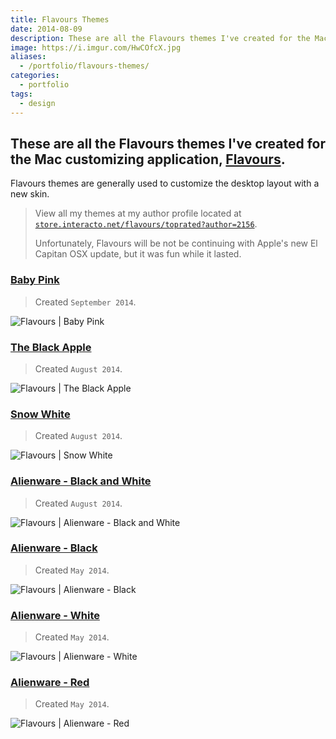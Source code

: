 ```yaml
---
title: Flavours Themes
date: 2014-08-09
description: These are all the Flavours themes I've created for the Mac customizing application, Flavours.
image: https://i.imgur.com/HwCOfcX.jpg
aliases:
  - /portfolio/flavours-themes/
categories:
  - portfolio
tags:
  - design
---
```


## These are all the Flavours themes I've created for the Mac customizing application, [Flavours](https://www.flavours.interacto.net/).

Flavours themes are generally used to customize the desktop layout with a new skin.

> View all my themes at my author profile located at [`store.interacto.net/flavours/toprated?author=2156`](https://store.interacto.net/flavours/toprated?author=2156).
>
> Unfortunately, Flavours will be not be continuing with Apple's new El Capitan OSX update, but it was fun while it lasted.

### [Baby Pink](https://store.interacto.net/flavours/uuid/9D0FD386-8DD1-4934-B566-1C095BB919CC)

> Created `September 2014`.

![Flavours | Baby Pink](https://lh3.googleusercontent.com/Csy6wwTALuYAmnqToTCZ7kV3xseo21oluhjYG6bVRFtFjuINDnBBHAvB-c1f25Ep4zHtpPnqu1_Gww7DJZ-vThgSDnypUI22z96APzb2yxBuFdxI30HydqSnJQuKRqa0L004f5PJ7oMI0mpdCFrvvyA4DFDYoFm8CEnUMPjQOAHepUv2YNEwbBgR3JjNcmoiWimDm4_FQTFMbPkggZN2hLRmU8CJT70BtUMky2hDmMQQRKYrLVtfCJy6bMvQge4f-kTRExnLKSIuyXeF7dCEzfRUvBe5Oh2kAtw6bWla_o-ie8B66j8w-OEcZ-PYYosJaSp8gw3_EGNDRjOf5eD6mESo7esqM_H2IdcPhDTHir53HLKUeZwdQY36RO1-Y7QplU8kPRLzUEzl4D3dA8hjEozNEQf5HSDElpzXqUg7gD7_GVXeDrpMu2wrmZ9YKwbxfTsdFqqIUqJz8dF41BHOapdv4m8rEykWqz-uW4uEJ4ffqM_TlMKFrzgjLV2xtIYAFFohAgxdtje7G-_3ohZTSE47-fIEeTZ6uSBM9Le3C_o7PFZ-NdsI925rw863G8vJbWfNmKvUv_Rc1pgN_xTAcsUjthRjfL4b9YqK4hsi48oxVVAUqOauVYcZJFjG_7uV=w322-h220-no)

### [The Black Apple](https://store.interacto.net/flavours/uuid/85C33D67-F9BB-4D59-A516-E1E7A45109F1)

> Created `August 2014`.

![Flavours | The Black Apple](https://lh3.googleusercontent.com/KGS0P1Ac5WZEgMxEekSmCkPZyWoe_WQvjDtmF0v5tgyQIApi2CEcL2mecOGPdPMxxZjfN28dnGuBDSvH5ydX3SiOs4S_HSknNDT3EHhfkaA0fL4zL677Yh7wCwLbhYNTyh0wLx7BVjk5q8pvfnboj3qneHuXqUMYSnKbscb8PbgwswIhmSfY7OMtzKqu3T1Mrr_uIQLRjLBlv9rqrS3R2o1oWFZLvZfK0McSY0P0jG3MyfbQR-Fw8CU6xlmIit7unCRwPmdHkJaWru3T9SxMsg5RjMotegYQs5JmrCjno5g8Pez7ZOso4zFUOy8TjG-c0q-4vX6H3wMVWRqU6RpPVxaZ2CMkFPDMRcm34bN4pdvZlMHGnwABUe6PxqIsoHdI1dEf8odb17rfnif-tGx8ePnSxCot31S-ELa45Lr60QxN6uyGRvsatSvyclHqGGOHLL_fmnRuaIyoAJRwmqO1nG4Zb4FQmcIaMLb2O5aczmEZ_vxce55-ETu9y7Rqi_H1Ph3qkZc1nRFU7ug5dmfhBQirloqEGz8ylOIOAxVLCgJGWcH3dFAEdnOC3imEELtaXXImHUanMpuvD-YvQ8b35SPh844Kh4_Oj9ZMlH8jgl_7RQJzjpLuR3-SnVQ_IPWn=w322-h220-no)

### [Snow White](https://store.interacto.net/flavours/uuid/438AE9DE-0E77-4D22-BE08-DD1FBF4E1B6B)

> Created `August 2014`.

![Flavours | Snow White](https://lh3.googleusercontent.com/4Vn-s_28PqGxvpSbBqdir8gJ6UGkUD-b52Bg7-_2FxhYDI_wyjItRfv4_99fWMv_ixX3etrspGsv3GiHvJylNtZvHB2dfz8oBNvlCjgQ5popujMoGvbI8sdwIDWbgBirvMFOwYc5nlO36oGIXkAAHHg0tpCDdYWSlgNMXgto3I9CBQ4nz1pNqlmjNrTDJOBHg8vo0d5tyKvExOeKqY9JjpnV3hRWsW-c1_5-P8aE6zGTjVOcRi936zc30DMnXMqhO7Vh9A3wxOF1XsFkZ9aDLn3cDPc6KS2IhPUPK7_GnQo2HibenlJGhD6f630DDl48m6Zmy3q5ZGCnwP5zRlmTST-eBD76g_-Ccv-qbegKuQ8eR68QCOonGbIdy98M43wnRELyvKPeq0MaJJo3hQ_ZDhOYK6tBrksYLjdpcQPxHK8OqQr6xR1SqvD93ePft2pmmeq4582A842htlE7h1I29iAOviS-l9Woa8zHI4POvs6IAisAckCDYvdx-Cs4Y3Lb11Eqfb3izqOUR_a9oEvAA2zkBdO5v9JpLyhoXOiXxd5yOI9-nJ0MF71rViCuIRYaX2py945_F-Nvi2LfmvFVJ_ZUqMTKNrwxqUDrwRXUeXLq5cdz39Ku4bO8neLYEBK2=w557-h380-no)

### [Alienware - Black and White](https://store.interacto.net/flavours/uuid/5A50D6B9-F5A0-424E-B8CD-D34C1C72C49F)

> Created `August 2014`.

![Flavours | Alienware - Black and White](https://lh3.googleusercontent.com/K4xt9cqC854lPgJpo_8hFuS0tDtNE4sSHoSLyiKIlubB7JRI_V09Tr5cnITvaZL5ZWXDz5n9sM3kM6BJ-6SSawtLnJ227xKFzBd1pzq444jLbjRU3ntNvjGvSyjbe3kLMurps3MFaGfvL6zy_XkpI7OFuyv5_Mp8UQG_T9tM0mpVTjmJ7Mho-8LTiCrOVA5MUGKJ9YRlYx2L_UMst96a7FyNtzXAB15CJS2-rsoust-hzABHB4cYX8WoE3Ubze8UZqJMhfLOKdPpebIyQzLsKhnHXrVtJYFkasV6gc-osB9uyPlGrJZpDFNFXodE-_8_N4pk5Yj-fWJA8_nx5gwUIHJHjtN_aYVoUKT3Fj_LPcxAVNqyznxPbD6WbzeWjA7eFNnxt-0VLOK4zrvMsaSIV2AjwBPJT-vbg6DQ_ZXep3ADry_E2xwPsLg3On4fhZWMtkAMTxrHzcNoM7Cu2cibp1jiZ_MQwouvXHksJrmXAWXgLpAXRFWLDNJAI54aK-4FvbP96nlEspPWZk6XvdueoSM_CYl9tKNGiCgNvudzuTbiA1O7_9xTooEpT9vPJPsKz53Ogo_iS8b83hNqTtcGfxr5aKws-fmFqQMh0uvC_mK-InA_J33JJx2LJou35MGM=w557-h380-no)

### [Alienware - Black](https://store.interacto.net/flavours/uuid/B839C9C1-FBE0-42DE-8274-435644858FCE)

> Created `May 2014`.

![Flavours | Alienware - Black](https://lh3.googleusercontent.com/K4xt9cqC854lPgJpo_8hFuS0tDtNE4sSHoSLyiKIlubB7JRI_V09Tr5cnITvaZL5ZWXDz5n9sM3kM6BJ-6SSawtLnJ227xKFzBd1pzq444jLbjRU3ntNvjGvSyjbe3kLMurps3MFaGfvL6zy_XkpI7OFuyv5_Mp8UQG_T9tM0mpVTjmJ7Mho-8LTiCrOVA5MUGKJ9YRlYx2L_UMst96a7FyNtzXAB15CJS2-rsoust-hzABHB4cYX8WoE3Ubze8UZqJMhfLOKdPpebIyQzLsKhnHXrVtJYFkasV6gc-osB9uyPlGrJZpDFNFXodE-_8_N4pk5Yj-fWJA8_nx5gwUIHJHjtN_aYVoUKT3Fj_LPcxAVNqyznxPbD6WbzeWjA7eFNnxt-0VLOK4zrvMsaSIV2AjwBPJT-vbg6DQ_ZXep3ADry_E2xwPsLg3On4fhZWMtkAMTxrHzcNoM7Cu2cibp1jiZ_MQwouvXHksJrmXAWXgLpAXRFWLDNJAI54aK-4FvbP96nlEspPWZk6XvdueoSM_CYl9tKNGiCgNvudzuTbiA1O7_9xTooEpT9vPJPsKz53Ogo_iS8b83hNqTtcGfxr5aKws-fmFqQMh0uvC_mK-InA_J33JJx2LJou35MGM=w557-h380-no)

### [Alienware - White](https://store.interacto.net/flavours/uuid/0DF031F5-CE3A-4DE1-B550-F5F80FD92DAB)

> Created `May 2014`.

![Flavours | Alienware - White](https://lh3.googleusercontent.com/K4xt9cqC854lPgJpo_8hFuS0tDtNE4sSHoSLyiKIlubB7JRI_V09Tr5cnITvaZL5ZWXDz5n9sM3kM6BJ-6SSawtLnJ227xKFzBd1pzq444jLbjRU3ntNvjGvSyjbe3kLMurps3MFaGfvL6zy_XkpI7OFuyv5_Mp8UQG_T9tM0mpVTjmJ7Mho-8LTiCrOVA5MUGKJ9YRlYx2L_UMst96a7FyNtzXAB15CJS2-rsoust-hzABHB4cYX8WoE3Ubze8UZqJMhfLOKdPpebIyQzLsKhnHXrVtJYFkasV6gc-osB9uyPlGrJZpDFNFXodE-_8_N4pk5Yj-fWJA8_nx5gwUIHJHjtN_aYVoUKT3Fj_LPcxAVNqyznxPbD6WbzeWjA7eFNnxt-0VLOK4zrvMsaSIV2AjwBPJT-vbg6DQ_ZXep3ADry_E2xwPsLg3On4fhZWMtkAMTxrHzcNoM7Cu2cibp1jiZ_MQwouvXHksJrmXAWXgLpAXRFWLDNJAI54aK-4FvbP96nlEspPWZk6XvdueoSM_CYl9tKNGiCgNvudzuTbiA1O7_9xTooEpT9vPJPsKz53Ogo_iS8b83hNqTtcGfxr5aKws-fmFqQMh0uvC_mK-InA_J33JJx2LJou35MGM=w557-h380-no)

### [Alienware - Red](https://store.interacto.net/flavours/uuid/711CDD64-DCAF-4198-BE2F-55BF360C88DF)

> Created `May 2014`.

![Flavours | Alienware - Red](https://lh3.googleusercontent.com/UmnJwZdzDoEVRWXjSImDwfZ3SKkmJJ19PoB7bApIgf7-2mQ0v2NZEHp_8VUyhDCTq36SFjlYNKKdstq43O-ry4lluAGHq6Vh5ycgwpUbxVYD_gn3HiG2v08SuvUh86vKDZYj3eBIS3HILtIvYS_gtvFfEPBTCr1wrx6jB5CUAc2Ox-A5DhrYe_8lHe46W1dbl6B_0DZa_L3OGsZ5gNv_WBLp0KkC6IEbuOeX0cG22HijsaNEJf0t6CCzjHW9ATT2xjHUcGn2ru3y0iUGYg0ez7i9y0hL2W8cyHC2s4luyiHTWiTO2nCDdZYvGS2pNN_TnnXlQdZl_p_aCCYuj1A59XA-zp5ZbSaNQZhZ4jNneVRQNO2LD8j9ZywNrF3CkJig4IgM2xzMPkEsKrB2_IGn-uiCyuTYMhp4Wrfj5xDgD9j4yse3DBmsQXHiwqib1-To0mvMpifq0lbUBhYixViuWVI7qvZRLRNUhq7t5Z0ilDLEDPj1YZAMO3XqcMup8B96diYzFllidbpNbGVFd-JbGDFF3ynpQIt70ZKVbJzzWrrP0dpLtSr18ebsiOqe7qI7gLRqB5D1kDMd3BQMeI6v8xq0wjbZCxE22YcyfIRfOc9qBCZ2m1rHDSkn6FpURy04=w557-h380-no)
